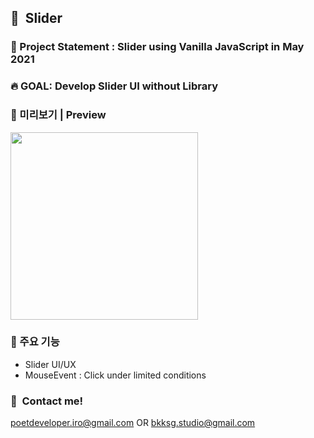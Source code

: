 ## :whale2:&nbsp;&nbsp;Slider
### :dizzy:&nbsp;Project Statement : Slider using Vanilla JavaScript in May 2021
### :fire:&nbsp;GOAL: Develop Slider UI without Library
### :monocle_face:&nbsp;미리보기 | Preview
<img src="https://user-images.githubusercontent.com/90435185/205219055-01049870-a966-43a9-9bc6-d65a32487513.gif" height="300"/>

### :wrench:&nbsp;주요 기능
 * Slider UI/UX
 * MouseEvent : Click under limited conditions

### :calling:&nbsp;&nbsp;Contact me!
poetdeveloper.iro@gmail.com OR bkksg.studio@gmail.com

